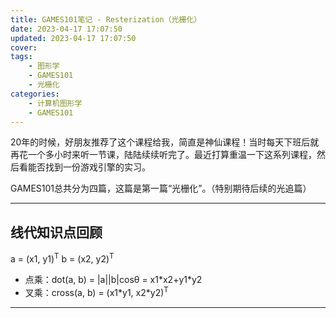 ```yaml
---
title: GAMES101笔记 - Resterization（光栅化）
date: 2023-04-17 17:07:50
updated: 2023-04-17 17:07:50
cover: 
tags:
    - 图形学
    - GAMES101
    - 光栅化
categories:
    - 计算机图形学
    - GAMES101
---
```


20年的时候，好朋友推荐了这个课程给我，简直是神仙课程！当时每天下班后就再花一个多小时来听一节课，陆陆续续听完了。最近打算重温一下这系列课程，然后看能否找到一份游戏引擎的实习。

GAMES101总共分为四篇，这篇是第一篇“光栅化”。（特别期待后续的光追篇）

----------------------------

## 线代知识点回顾

a = (x1, y1)<sup>T</sup>
b = (x2, y2)<sup>T</sup>
- 点乘：dot(a, b) = |a||b|cosθ = x1\*x2+y1\*y2
- 叉乘：cross(a, b) = (x1\*y1, x2\*y2)<sup>T</sup>

----------------------------

